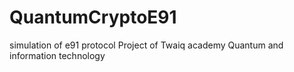 # QuantumCryptoE91

simulation of e91 protocol
Project of Twaiq academy Quantum and information technology 
